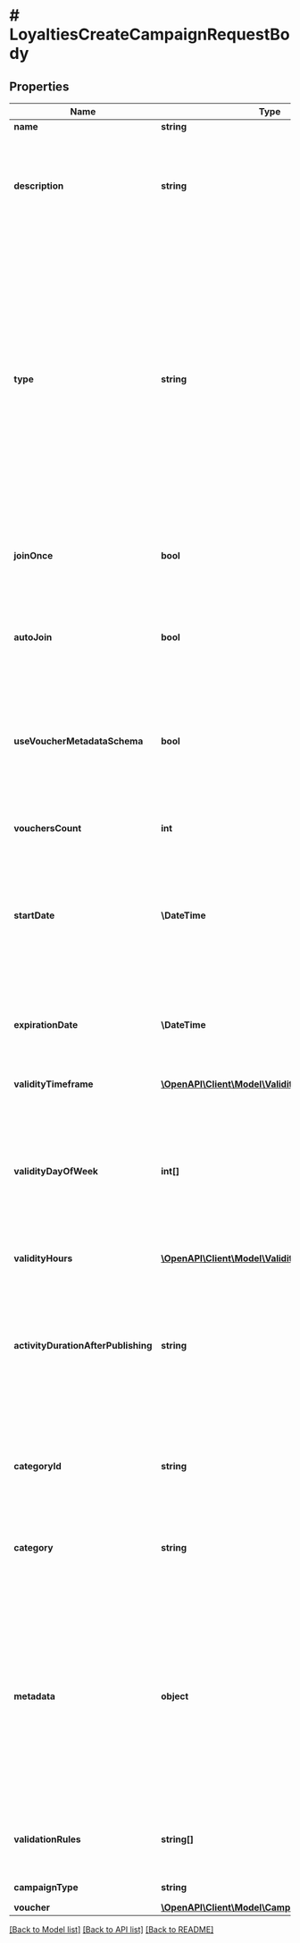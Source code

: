 # # LoyaltiesCreateCampaignRequestBody

## Properties

Name | Type | Description | Notes
------------ | ------------- | ------------- | -------------
**name** | **string** | Campaign name. | [optional]
**description** | **string** | An optional field to keep any extra textual information about the campaign such as a campaign description and details. | [optional]
**type** | **string** | Defines whether the campaign can be updated with new vouchers after campaign creation.      - &#x60;AUTO_UPDATE&#x60;: By choosing the auto update option you will create a campaign that can be enhanced by new vouchers after the time of creation (e.g. by publish vouchers method).     -  &#x60;STATIC&#x60;: vouchers need to be manually published. | [optional]
**joinOnce** | **bool** | If this value is set to &#x60;true&#x60;, customers will be able to join the campaign only once. | [optional]
**autoJoin** | **bool** | Indicates whether customers will be able to auto-join a loyalty campaign if any earning rule is fulfilled. | [optional]
**useVoucherMetadataSchema** | **bool** | Flag indicating whether the campaign is to use the voucher&#39;s metadata schema instead of the campaign metadata schema. | [optional]
**vouchersCount** | **int** | Total number of unique vouchers in campaign (size of campaign). | [optional]
**startDate** | **\DateTime** | Activation timestamp defines when the campaign starts to be active in ISO 8601 format. Campaign is *inactive before* this date. | [optional]
**expirationDate** | **\DateTime** | Expiration timestamp defines when the campaign expires in ISO 8601 format.  Campaign is *inactive after* this date. | [optional]
**validityTimeframe** | [**\OpenAPI\Client\Model\ValidityTimeframe**](ValidityTimeframe.md) |  | [optional]
**validityDayOfWeek** | **int[]** | Integer array corresponding to the particular days of the week in which the voucher is valid.  - &#x60;0&#x60; Sunday - &#x60;1&#x60; Monday - &#x60;2&#x60; Tuesday - &#x60;3&#x60; Wednesday - &#x60;4&#x60; Thursday - &#x60;5&#x60; Friday - &#x60;6&#x60; Saturday | [optional]
**validityHours** | [**\OpenAPI\Client\Model\ValidityHours**](ValidityHours.md) |  | [optional]
**activityDurationAfterPublishing** | **string** | Defines the amount of time the vouchers will be active after publishing. The value is shown in the ISO 8601 format. For example, a voucher with the value of P24D will be valid for a duration of 24 days. | [optional]
**categoryId** | **string** | Unique category ID that this campaign belongs to. Either pass this parameter OR the &#x60;category&#x60;. | [optional]
**category** | **string** | The category assigned to the campaign. Either pass this parameter OR the &#x60;category_id&#x60;. | [optional]
**metadata** | **object** | The metadata object stores all custom attributes assigned to the campaign. A set of key/value pairs that you can attach to a campaign object. It can be useful for storing additional information about the campaign in a structured format. | [optional]
**validationRules** | **string[]** | Array containing the ID of the validation rule associated with the promotion tier. | [optional]
**campaignType** | **string** | Type of campaign. | [optional] [default to 'LOYALTY_PROGRAM']
**voucher** | [**\OpenAPI\Client\Model\CampaignLoyaltyVoucher**](CampaignLoyaltyVoucher.md) |  | [optional]

[[Back to Model list]](../../README.md#models) [[Back to API list]](../../README.md#endpoints) [[Back to README]](../../README.md)
